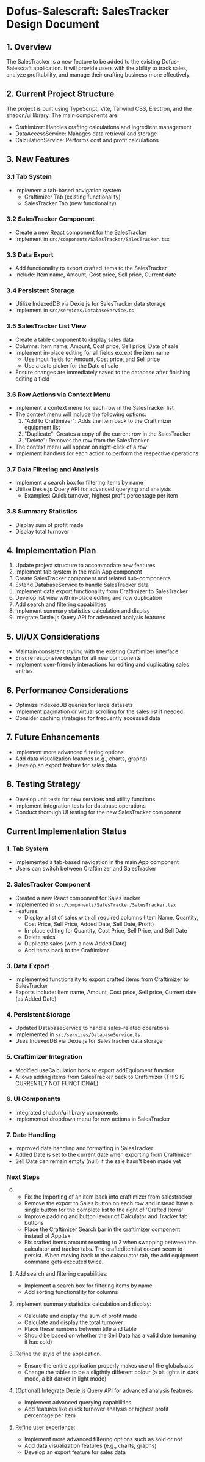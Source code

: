 # Dofus-Salescraft: SalesTracker Design Document

## 1. Overview
The SalesTracker is a new feature to be added to the existing Dofus-Salescraft application. It will provide users with the ability to track sales, analyze profitability, and manage their crafting business more effectively.

## 2. Current Project Structure
The project is built using TypeScript, Vite, Tailwind CSS, Electron, and the shadcn/ui library. The main components are:

- Craftimizer: Handles crafting calculations and ingredient management
- DataAccessService: Manages data retrieval and storage
- CalculationService: Performs cost and profit calculations

## 3. New Features

### 3.1 Tab System
- Implement a tab-based navigation system
  - Craftimizer Tab (existing functionality)
  - SalesTracker Tab (new functionality)

### 3.2 SalesTracker Component
- Create a new React component for the SalesTracker
- Implement in `src/components/SalesTracker/SalesTracker.tsx`

### 3.3 Data Export
- Add functionality to export crafted items to the SalesTracker
- Include: Item name, Amount, Cost price, Sell price, Current date

### 3.4 Persistent Storage
- Utilize IndexedDB via Dexie.js for SalesTracker data storage
- Implement in `src/services/DatabaseService.ts`

### 3.5 SalesTracker List View
- Create a table component to display sales data
- Columns: Item name, Amount, Cost price, Sell price, Date of sale
- Implement in-place editing for all fields except the item name
  - Use input fields for Amount, Cost price, and Sell price
  - Use a date picker for the Date of sale
- Ensure changes are immediately saved to the database after finishing editing a field

### 3.6 Row Actions via Context Menu
- Implement a context menu for each row in the SalesTracker list
- The context menu will include the following options:
  1. "Add to Craftimizer": Adds the item back to the Craftimizer equipment list
  2. "Duplicate": Creates a copy of the current row in the SalesTracker
  3. "Delete": Removes the row from the SalesTracker
- The context menu will appear on right-click of a row
- Implement handlers for each action to perform the respective operations

### 3.7 Data Filtering and Analysis
- Implement a search box for filtering items by name
- Utilize Dexie.js Query API for advanced querying and analysis
  - Examples: Quick turnover, highest profit percentage per item

### 3.8 Summary Statistics
- Display sum of profit made
- Display total turnover

## 4. Implementation Plan

1. Update project structure to accommodate new features
2. Implement tab system in the main App component
3. Create SalesTracker component and related sub-components
4. Extend DatabaseService to handle SalesTracker data
5. Implement data export functionality from Craftimizer to SalesTracker
6. Develop list view with in-place editing and row duplication
7. Add search and filtering capabilities
8. Implement summary statistics calculation and display
9. Integrate Dexie.js Query API for advanced analysis features

## 5. UI/UX Considerations
- Maintain consistent styling with the existing Craftimizer interface
- Ensure responsive design for all new components
- Implement user-friendly interactions for editing and duplicating sales entries

## 6. Performance Considerations
- Optimize IndexedDB queries for large datasets
- Implement pagination or virtual scrolling for the sales list if needed
- Consider caching strategies for frequently accessed data

## 7. Future Enhancements
- Implement more advanced filtering options
- Add data visualization features (e.g., charts, graphs)
- Develop an export feature for sales data

## 8. Testing Strategy
- Develop unit tests for new services and utility functions
- Implement integration tests for database operations
- Conduct thorough UI testing for the new SalesTracker component

## Current Implementation Status

### 1. Tab System
- Implemented a tab-based navigation in the main App component
- Users can switch between Craftimizer and SalesTracker

### 2. SalesTracker Component
- Created a new React component for SalesTracker
- Implemented in `src/components/SalesTracker/SalesTracker.tsx`
- Features:
  - Display a list of sales with all required columns (Item Name, Quantity, Cost Price, Sell Price, Added Date, Sell Date, Profit)
  - In-place editing for Quantity, Cost Price, Sell Price, and Sell Date
  - Delete sales
  - Duplicate sales (with a new Added Date)
  - Add items back to the Craftimizer

### 3. Data Export
- Implemented functionality to export crafted items from Craftimizer to SalesTracker
- Exports include: Item name, Amount, Cost price, Sell price, Current date (as Added Date)

### 4. Persistent Storage
- Updated DatabaseService to handle sales-related operations
- Implemented in `src/services/DatabaseService.ts`
- Uses IndexedDB via Dexie.js for SalesTracker data storage

### 5. Craftimizer Integration
- Modified useCalculation hook to export addEquipment function
- Allows adding items from SalesTracker back to Craftimizer (THIS IS CURRENTLY NOT FUNCTIONAL)

### 6. UI Components
- Integrated shadcn/ui library components
- Implemented dropdown menu for row actions in SalesTracker

### 7. Date Handling
- Improved date handling and formatting in SalesTracker
- Added Date is set to the current date when exporting from Craftimizer
- Sell Date can remain empty (null) if the sale hasn't been made yet

### Next Steps

0. - Fix the Importing of an item back into craftimizer from salestracker
   - Remove the export to Sales button on each row and instead have a single button for the complete list to the right of 'Crafted Items'
   - Improve padding and button layour of Calculator and Tracker tab buttons
   - Place the Craftimizer Search bar in the craftimizer component instead of App.tsx
   - Fix crafted items amount resetting to 2 when swapping between the calculator and tracker tabs.
   The crafteditemlist doesnt seem to persist. When moving back to the calaculator tab, the add equipment command gets executed twice.

1. Add search and filtering capabilities:
   - Implement a search box for filtering items by name
   - Add sorting functionality for columns

2. Implement summary statistics calculation and display:
   - Calculate and display the sum of profit made
   - Calculate and display the total turnover
   - Place these numbers between title and table
   - Should be based on whether the Sell Data has a valid date (meaning it has sold)

3. Refine the style of the application.
   -  Ensure the entire application properly makes use of the globals.css
   - Change the tables to be a sligthtly different colour (a bit lights in dark mode, a bit darker in light mode)

4. (Optional) Integrate Dexie.js Query API for advanced analysis features:
   - Implement advanced querying capabilities
   - Add features like quick turnover analysis or highest profit percentage per item

5. Refine user experience:
   - Implement more advanced filtering options such as sold or not
   - Add data visualization features (e.g., charts, graphs)
   - Develop an export feature for sales data
